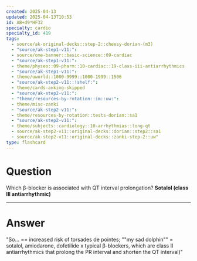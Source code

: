 ```yaml
---
created: 2025-04-13
updated: 2025-04-13T10:53
id: AB+d9*HF32
specialty: cardio
specialty_id: 419
tags:
  - source/ak-original-decks::step-2::cheesy-dorian-(m3)
  - "source/ak-step1-v11:": 
  - source/ome-banner::basic-science::09-cardiac
  - "source/ak-step1-v11:": 
  - theme/physeo::09-pharm::10-cardiac::19-class-iii-antiarrhythmics
  - "source/ak-step1-v11:": 
  - theme/uworld::1000-9999::1000-1999::1506
  - "source/ak-step2-v11::!shelf:": 
  - theme/cards-anking-skipped
  - "source/ak-step2-v11:": 
  - "theme/resources-by-rotation::im::uw:": 
  - theme/misc-zanki
  - "source/ak-step2-v11:": 
  - theme/resources-by-rotation::tests-dorian::sa1
  - "source/ak-step2-v11:": 
  - theme/subjects::cardiology::10-arrhythmias::long-qt
  - source/ak-step2-v11::original-decks::dorian::step2::sa1
  - source/ak-step2-v11::original-decks::zanki-step-2::uw"
type: flashcard
---
```


# Question
Which β-blocker is associated with QT interval prolongation?   **Sotalol (class III antiarrhythmic)**

---

# Answer
"So… == increased risk of torsades de pointes;        ""my sad dolphin"" = sotalol, amiodarone, dofetilide    x typical β-blockers, which are class II antiarrhythmics that prolong the PR interval and shorten the QT interval)"
